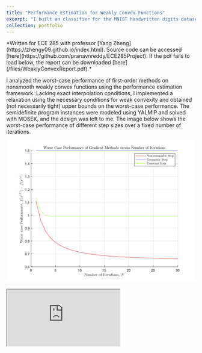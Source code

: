 ```yaml
---
title: "Performance Estimation for Weakly Convex Functions"
excerpt: "I built an classifier for the MNIST handwritten digits dataset using a linear least squares-based classifier. <br/><img src='/images/WeaklyConvexRates.png'>"
collection: portfolio
---
```

 <meta name="viewport" content="width=device-width, initial-scale=1.0"> 
*Written for ECE 285 with professor [Yang Zheng](https://zhengy09.github.io/index.html). Source code can be accessed [here](https://github.com/pranavnreddy/ECE285Project). If the pdf fails to load below, the report can be downloaded [here](/files/WeaklyConvexReport.pdf).*

I analyzed the worst-case performance of first-order methods on nonsmooth weakly convex functions using the performance estimation framework.
Lacking exact interpolation conditions, I implemented a relaxation using the necessary conditions for weak convexity and obtained (not necessarily tight) upper bounds on the worst-case performance.
The semidefinite program instances were modeled using YALMIP and solved with MOSEK, and the design was left to me. 
The image below shows the worst-case performance of different step sizes over a fixed number of iterations.

![Worst-Case Performance of Different Step Sizes](/images/WeaklyConvexRates.png)

<iframe class="pdf" 
                src=
"https://pranavnreddy.github.io/files/WeaklyConvexReport.pdf" 
            style="max-width:100%;height:auto;">
        </iframe>
